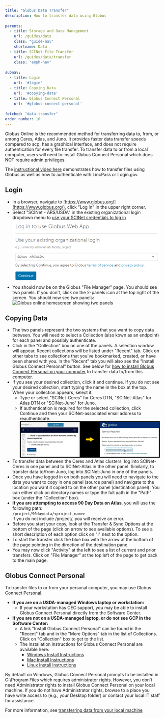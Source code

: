 ```yaml
---
title: "Globus Data Transfer"
description: How to transfer data using Globus

parents:
  - title: Storage and Data Management
    url: /guides/data
    class: "guide-nav"
    shortname: Data
  - title: SCINet File Transfer
    url: /guides/data/transfer
    class: "emph-nav"

subnav:
  - title: Login
    url: '#login'
  - title: Copying Data
    url: '#copying-data'
  - title: Globus Connect Personal
    url: '#globus-connect-personal'

fetched: "data-transfer"
order_number: 10
---
```


Globus Online is the recommended method for transferring data to, from, or among Ceres, Atlas, and Juno. It provides faster data transfer speeds compared to scp, has a graphical interface, and does not require authentication for every file transfer. To transfer data to or from a local computer, users will need to install Globus Connect Personal which does NOT require admin privileges. <!--excerpt-->

The [instructional video here](https://www.youtube.com/watch?v=BAodkpwOJuA) demonstrates how to transfer files using Globus as well as how to authenticate with LincPass or Login.gov.

## Login
* In a browser, navigate to [https://www.globus.org/](https://www.globus.org/), click "Log In" in the upper right corner.
* Select "SCINet - ARS/USDA" in the existing organizational login dropdown menu to [use your SCINet credentials to log in](/guides/access/web-based-login)  
  ![selection of SCINet - ARS/USDA in the 'Look up your organization' dropdown menu](../assets/globus-selection.png)
* You should now be on the Globus "File Manager" page. You should see two panels. If you don't, click on the 2-panels icon at the top right of the screen. You should now see two panels:  
  ![Globus online homescreen showing two panels](../assets/globus-homescreen.png)

## Copying Data
* The two panels represent the two systems that you want to copy data between. You will need to select a Collection (also kown as an endpoint) for each panel and possibly authenticate.
* Click in the "Collection" box on one of the panels. A selection window will appear. Recent collections will be listed under "Recent" tab. Click on other tabs to see collections that you've bookmarked, created, or have been shared with you. In the "Recent" tab you will also see the "Install Globus Connect Personal" button. See below for [how to install Globus Connect Personal on your computer](#globus-connect-personal) to transfer data to/from this computer.
* If you see your desired collection, click it and continue. If you do not see your desired collection, start typing the name in the box at the top. When your collection appears, select it.
  * Type or select "SCINet-Ceres" for Ceres DTN, "SCINet-Atlas" for Atlas DTN or "SCINet-Juno" for Juno.
  * If authentication is required for the selected collection, click Continue and then your SCINet-associated email address to reauthenticate.
      ![If prompted, click Continue and then your SCINet-associated email address](../assets/globus_reauth.png)
* To transfer data between the Ceres and Atlas clusters, log into SCINet-Ceres in one panel and to SCINet-Atlas  in the other panel. Similarly, to transfer data to/from Juno, log into SCINet-Juno in one of the panels.
* Once you have logged in on both panels you will need to navigate to the data you want to copy in one panel (source panel) and navigate to the location you want it copied to on the other panel (destination panel). You can either click on directory names or type the full path in the "Path" box (under the "Collection" box).
* **If you are attempting to access 90 Day Data on Atlas**, you will use the following path:  
`/project/90daydata/<project_name>`  
If you do not include /project/, you will receive an error.
* Before you start your copy, look at the Transfer & Sync Options at the bottom of the page (click on arrow to see available options). To see a short description of each option click on "i" next to the option.
* To start the transfer click the blue box with the arrow at the bottom of the page pointing in the direction of the destination pane.
* You may now click "Activity" at the left to see a list of current and prior transfers. Click on "File Manager" at the top left of the page to get back to the main page.

## Globus Connect Personal

To transfer files to or from your personal computer, you may use Globus Connect Personal.  

* **If you are on a USDA-managed Windows laptop or workstation:**
  * If your workstation has CEC support, you may be able to install Globus Connect Personal directly from the Software Center.
* **If you are not on a USDA-managed laptop, or do not see GCP in the Software Center:**
  * A link "Install Globus Connect Personal" can be found in the "Recent" tab and in the "More Options" tab in the list of Collections. Click on "Collection" box to get to the list. 
  * The installation instructions for Globus Connect Personal are available here: 
    * [Windows Install Instructions](https://docs.globus.org/how-to/globus-connect-personal-windows/)
    * [Mac Install Instructions](https://docs.globus.org/how-to/globus-connect-personal-mac/)
    * [Linux Install Instructions](https://docs.globus.org/how-to/globus-connect-personal-linux/)

By default on Windows, Globus Connect Personal prompts to be installed in C:\Program Files which requires administrator rights. However, you don’t need Administrator rights to install Globus Connect Personal on your local machine. If you do not have Administrator rights, browse to a place you have write access to (e.g., your Desktop folder) or contact your local IT staff for assistance. 

For more information, see [transferring data from your local machine](/guides/data/transfer/local#globus-connect-personal)